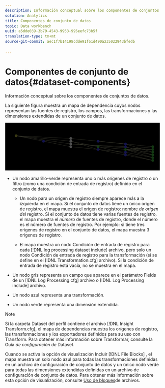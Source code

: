 ```yaml
---
description: Información conceptual sobre los componentes de conjuntos de datos.
solution: Analytics
title: Componentes de conjunto de datos
topic: Data workbench
uuid: a5dde039-3b79-4543-9953-995eefc73b5f
translation-type: tm+mt
source-git-commit: aec1f7b14198cdde91f61d490a235022943bfedb

---
```



# Componentes de conjunto de datos{#dataset-components}

Información conceptual sobre los componentes de conjuntos de datos.

La siguiente figura muestra un mapa de dependencia cuyos nodos representan las fuentes de registro, los campos, las transformaciones y las dimensiones extendidas de un conjunto de datos.

![](assets/vis_DependencyMap.png)

* Un nodo amarillo-verde representa uno o más orígenes de registro o un filtro (como una condición de entrada de registro) definido en el conjunto de datos.

   * Un nodo para un origen de registro siempre aparece más a la izquierda en el mapa. Si el conjunto de datos tiene un único origen de registro, el mapa muestra el origen de registro: nombre *de origen del* registro. Si el conjunto de datos tiene varias fuentes de registro, el mapa muestra el *número* de fuentes de registro, donde el número es el número de fuentes de registro. Por ejemplo: si tiene tres orígenes de registro en el conjunto de datos, el mapa muestra 3 orígenes de registro.

   * El mapa muestra un nodo Condición de entrada de registro para cada [!DNL log processing dataset include] archivo, pero solo un nodo Condición de entrada de registro para la transformación (si se define en el [!DNL Transformation.cfg] archivo). Si la condición de entrada de registro está vacía, no se muestra en el mapa.

* Un nodo gris representa un campo que aparece en el parámetro Fields de un [!DNL Log Processing.cfg] archivo o [!DNL Log Processing include] archivo.

* Un nodo azul representa una transformación.
* Un nodo verde representa una dimensión extendida.

>[!NOTE]
>
>Si la carpeta Dataset del perfil contiene el archivo [!DNL Insight Transform.cfg], el mapa de dependencias muestra los orígenes de registro, las transformaciones y los exportadores definidos para su uso con Transform. Para obtener más información sobre Transformar, consulte la Guía *de configuración de* Dataset.

Cuando se activa la opción de visualización Incluir [!DNL File Blocks] , el mapa muestra un solo nodo azul para todas las transformaciones definidas en un archivo de configuración de conjunto de datos y un único nodo verde para todas las dimensiones extendidas definidas en un archivo de configuración de conjunto de datos. Para obtener más información sobre esta opción de visualización, consulte [Uso de bloques](../../../../../home/c-get-started/c-admin-intrf/c-dataset-mgrs/c-dep-maps/c-wkg-file-blocks.md#concept-3652bbabfbd34449a5f842d8aa598efc)de archivos.
